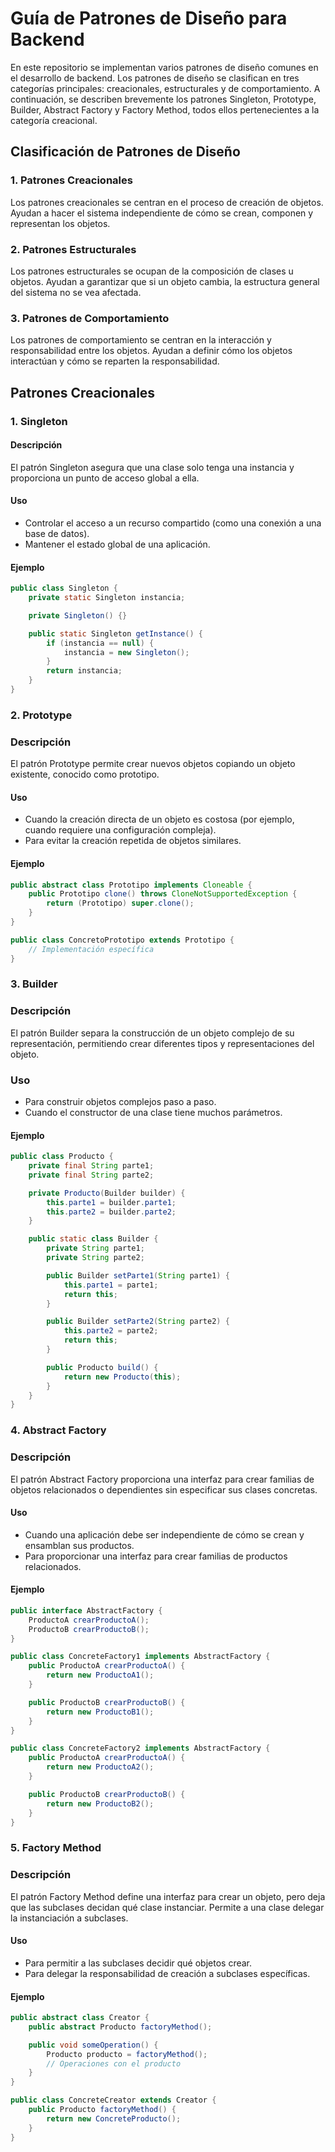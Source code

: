 

# Guía de Patrones de Diseño para Backend


En este repositorio se implementan varios patrones de diseño comunes en el desarrollo de backend. Los patrones de diseño se clasifican en tres categorías principales: creacionales, estructurales y de comportamiento. A continuación, se describen brevemente los patrones Singleton, Prototype, Builder, Abstract Factory y Factory Method, todos ellos pertenecientes a la categoría creacional.

## Clasificación de Patrones de Diseño

### 1. Patrones Creacionales
Los patrones creacionales se centran en el proceso de creación de objetos. Ayudan a hacer el sistema independiente de cómo se crean, componen y representan los objetos.

### 2. Patrones Estructurales
Los patrones estructurales se ocupan de la composición de clases u objetos. Ayudan a garantizar que si un objeto cambia, la estructura general del sistema no se vea afectada.

### 3. Patrones de Comportamiento
Los patrones de comportamiento se centran en la interacción y responsabilidad entre los objetos. Ayudan a definir cómo los objetos interactúan y cómo se reparten la responsabilidad.

## Patrones Creacionales

### 1. Singleton

#### Descripción
El patrón Singleton asegura que una clase solo tenga una instancia y proporciona un punto de acceso global a ella.

#### Uso
- Controlar el acceso a un recurso compartido (como una conexión a una base de datos).
- Mantener el estado global de una aplicación.

#### Ejemplo
```java
public class Singleton {
    private static Singleton instancia;

    private Singleton() {}

    public static Singleton getInstance() {
        if (instancia == null) {
            instancia = new Singleton();
        }
        return instancia;
    }
}
```

### 2. Prototype

### Descripción
El patrón Prototype permite crear nuevos objetos copiando un objeto existente, conocido como prototipo.

#### Uso
- Cuando la creación directa de un objeto es costosa (por ejemplo, cuando requiere una configuración compleja).
- Para evitar la creación repetida de objetos similares.

#### Ejemplo
```java
public abstract class Prototipo implements Cloneable {
    public Prototipo clone() throws CloneNotSupportedException {
        return (Prototipo) super.clone();
    }
}

public class ConcretoPrototipo extends Prototipo {
    // Implementación específica
}
```


### 3. Builder

### Descripción
El patrón Builder separa la construcción de un objeto complejo de su representación, permitiendo crear diferentes tipos y representaciones del objeto.

### Uso
- Para construir objetos complejos paso a paso.
- Cuando el constructor de una clase tiene muchos parámetros.

#### Ejemplo
``` java
public class Producto {
    private final String parte1;
    private final String parte2;

    private Producto(Builder builder) {
        this.parte1 = builder.parte1;
        this.parte2 = builder.parte2;
    }

    public static class Builder {
        private String parte1;
        private String parte2;

        public Builder setParte1(String parte1) {
            this.parte1 = parte1;
            return this;
        }

        public Builder setParte2(String parte2) {
            this.parte2 = parte2;
            return this;
        }

        public Producto build() {
            return new Producto(this);
        }
    }
}
```


### 4. Abstract Factory

### Descripción
El patrón Abstract Factory proporciona una interfaz para crear familias de objetos relacionados o dependientes sin especificar sus clases concretas.

#### Uso
- Cuando una aplicación debe ser independiente de cómo se crean y ensamblan sus productos.
- Para proporcionar una interfaz para crear familias de productos relacionados.

#### Ejemplo
```java
public interface AbstractFactory {
    ProductoA crearProductoA();
    ProductoB crearProductoB();
}

public class ConcreteFactory1 implements AbstractFactory {
    public ProductoA crearProductoA() {
        return new ProductoA1();
    }

    public ProductoB crearProductoB() {
        return new ProductoB1();
    }
}

public class ConcreteFactory2 implements AbstractFactory {
    public ProductoA crearProductoA() {
        return new ProductoA2();
    }

    public ProductoB crearProductoB() {
        return new ProductoB2();
    }
}

```


### 5. Factory Method

### Descripción
El patrón Factory Method define una interfaz para crear un objeto, pero deja que las subclases decidan qué clase instanciar. Permite a una clase delegar la instanciación a subclases.

#### Uso
- Para permitir a las subclases decidir qué objetos crear.
- Para delegar la responsabilidad de creación a subclases específicas.
#### Ejemplo

```java
public abstract class Creator {
    public abstract Producto factoryMethod();

    public void someOperation() {
        Producto producto = factoryMethod();
        // Operaciones con el producto
    }
}

public class ConcreteCreator extends Creator {
    public Producto factoryMethod() {
        return new ConcreteProducto();
    }
}
```